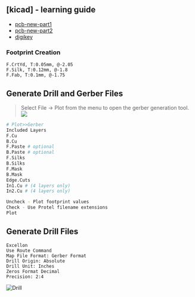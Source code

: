 ## [kicad] - learning guide
* [pcb-new-part1](https://www.pcbway.com/blog/PCB_Design_Layout/Layout_In_Pcbnew.html)
* [pcb-new-part2](https://www.pcbway.com/blog/PCB_Design_Layout/Layout_In_Pcbnew_____part_2.html)
* [digikey](https://www.digikey.tw/en/resources/design-tools/kicad?utm_adgroup=General&utm_source=google&utm_medium=cpc&utm_campaign=EN_Brand_Digi-Key&utm_term=digikey&productid=&gclid=Cj0KCQjw852XBhC6ARIsAJsFPN15Fzo4-AeDfheG-68YNcqRMsz2aeGzc25ERuwTwuAsqgKEK7W9OlsaAmO9EALw_wcB)
### Footprint Creation

```
F.CrtYd, T:0.05mm, @-2.05
F.Silk, T:0.12mm, @-1.8
F.Fab, T:0.1mm, @-1.75
```


## Generate Drill and Gerber Files
> Select File -> Plot from the menu to open the gerber generation tool.
![](../assets/img/)

```bash
# Plot>>Gerber
Included Layers
F.Cu
B.Cu
F.Paste # optional
B.Paste # optional
F.Silks
B.Silks
F.Mask
B.Mask
Edge.Cuts
In1.Cu # (4 layers only)
In2.Cu # (4 layers only)

Uncheck - Plot footprint values
Check - Use Protel filename extensions
Plot

```

## Generate Drill Files

```
Excellon
Use Route Command
Map File Format: Gerber Format
Drill Origin: Absolute
Drill Unit: Inches
Zeros Format Decimal
Precision: 2:4
```

![Drill](D:\Work\aMarkdown\img\drill.png)



